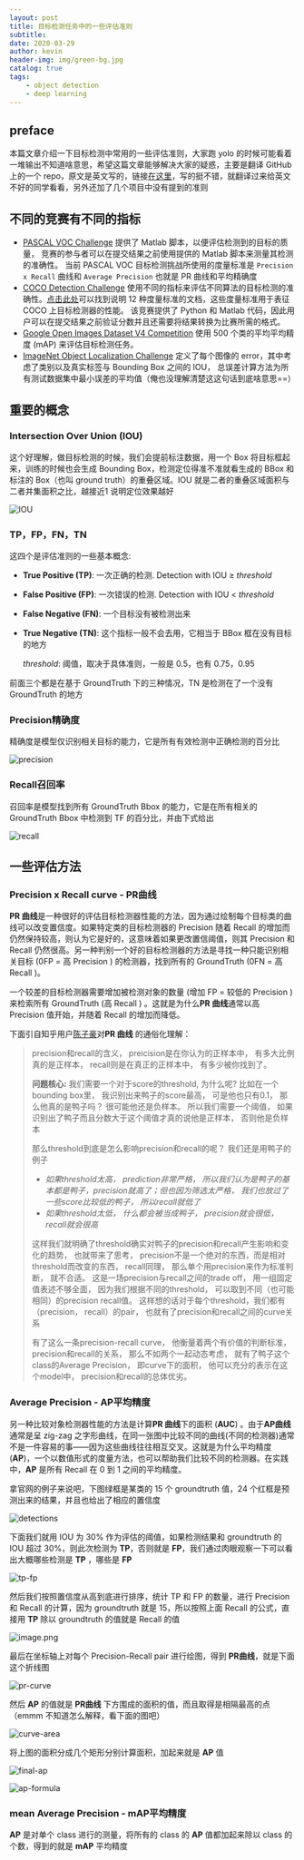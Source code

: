 ```yaml
---
layout: post
title: 目标检测任务中的一些评估准则
subtitle: 
date: 2020-03-29
author: kevin
header-img: img/green-bg.jpg
catalog: true
tags:
    - object detection
    - deep learning
---
```




## preface



本篇文章介绍一下目标检测中常用的一些评估准则，大家跑 yolo 的时候可能看着一堆输出不知道啥意思，希望这篇文章能够解决大家的疑惑，主要是翻译 GitHub 上的一个 repo，原文是英文写的，链接[在这里](https://github.com/rafaelpadilla/Object-Detection-Metrics)，写的挺不错，就翻译过来给英文不好的同学看看，另外还加了几个项目中没有提到的准则



## 不同的竞赛有不同的指标



* [PASCAL VOC Challenge](http://host.robots.ox.ac.uk/pascal/VOC/) 提供了 Matlab 脚本，以便评估检测到的目标的质量， 竞赛的参与者可以在提交结果之前使用提供的 Matlab 脚本来测量其检测的准确性。 当前 PASCAL VOC 目标检测挑战所使用的度量标准是 `Precision x Recall` 曲线和 `Average Precision` 也就是 PR 曲线和平均精确度
* [COCO Detection Challenge](https://competitions.codalab.org/competitions/5181) 使用不同的指标来评估不同算法的目标检测的准确性。[点击此处](http://cocodataset.org/#detection-eval)可以找到说明 12 种度量标准的文档，这些度量标准用于表征 COCO 上目标检测器的性能。 该竞赛提供了 Python 和 Matlab 代码，因此用户可以在提交结果之前验证分数并且还需要将结果转换为比赛所需的格式。
* [Google Open Images Dataset V4 Competition](https://storage.googleapis.com/openimages/web/challenge.html) 使用 500 个类的平均平均精度 (mAP) 来评估目标检测任务。
* [ImageNet Object Localization Challenge](https://www.kaggle.com/c/imagenet-object-detection-challenge) 定义了每个图像的 error，其中考虑了类别以及真实标签与 Bounding Box 之间的 IOU， 总误差计算方法为所有测试数据集中最小误差的平均值（俺也没理解清楚这这句话到底啥意思==）



## 重要的概念



### Intersection Over Union (IOU)



这个好理解，做目标检测的时候，我们会提前标注数据，用一个 Box 将目标框起来，训练的时候也会生成 Bounding Box，检测定位得准不准就看生成的 BBox 和标注的 Box（也叫 ground truth）的重叠区域。IOU 就是二者的重叠区域面积与二者并集面积之比，越接近1 说明定位效果越好

![IOU](https://i.loli.net/2020/03/30/GcC56EULfqD2Kus.png)



### TP，FP，FN，TN



这四个是评估准则的一些基本概念:

- **True Positive (TP)**: 一次正确的检测. Detection with IOU ≥ *threshold*

- **False Positive (FP)**: 一次错误的检测. Detection with IOU < *threshold*

- **False Negative (FN)**: 一个目标没有被检测出来

- **True Negative (TN)**: 这个指标一般不会去用，它相当于 BBox 框在没有目标的地方

  

  *threshold*: 阈值，取决于具体准则，一般是 0.5，也有 0.75，0.95



前面三个都是在基于 GroundTruth 下的三种情况，TN 是检测在了一个没有 GroundTruth 的地方



### Precision精确度



精确度是模型仅识别相关目标的能力，它是所有有效检测中正确检测的百分比



![precision](https://i.loli.net/2020/03/31/nuIrCfTZQzPcoX2.gif)

### Recall召回率



召回率是模型找到所有 GroundTruth Bbox 的能力，它是在所有相关的 GroundTruth Bbox 中检测到 TF 的百分比，并由下式给出



![recall](https://i.loli.net/2020/03/31/p6GxAyV9o7jIKgw.gif)



## 一些评估方法



### Precision x Recall curve - PR曲线



**PR 曲线**是一种很好的评估目标检测器性能的方法，因为通过绘制每个目标类的曲线可以改变置信度。如果特定类的目标检测器的 Precision 随着 Recall 的增加而仍然保持较高，则认为它是好的，这意味着如果更改置信阈值，则其 Precision 和 Recall 仍然很高。另一种判别一个好的目标检测器的方法是寻找一种只能识别相关目标 (0FP = 高 Precision ) 的检测器，找到所有的 GroundTruth (0FN = 高 Recall )。



一个较差的目标检测器需要增加被检测对象的数量 (增加 FP = 较低的 Precision ) 来检索所有 GroundTruth (高 Recall ) 。这就是为什么**PR 曲线**通常以高 Precision 值开始，并随着 Recall 的增加而降低。



下面引自知乎用户[陈子豪](https://www.zhihu.com/people/chen-zi-hao-50-20)对**PR 曲线** 的通俗化理解：

> precision和recall的含义， preicision是在你认为的正样本中， 有多大比例真的是正样本， recall则是在真正的正样本中， 有多少被你找到了。 
>
> **问题核心:** 我们需要一个对于score的threshold, 为什么呢? 比如在一个bounding box里， 我识别出来鸭子的score最高， 可是他也只有0.1， 那么他真的是鸭子吗？ 很可能他还是负样本。 所以我们需要一个阈值， 如果识别出了鸭子而且分数大于这个阈值才真的说他是正样本， 否则他是负样本
>
> 那么threshold到底是怎么影响precision和recall的呢？ 我们还是用鸭子的例子
>
> - *如果threshold太高， prediction非常严格， 所以我们认为是鸭子的基本都是鸭子，precision就高了；但也因为筛选太严格， 我们也放过了一些score比较低的鸭子， 所以recall就低了*
> - *如果threshold太低， 什么都会被当成鸭子， precision就会很低， recall就会很高*
>
> 这样我们就明确了threshold确实对鸭子的precision和recall产生影响和变化的趋势， 也就带来了思考， precision不是一个绝对的东西，而是相对threshold而改变的东西， recall同理， 那么单个用precision来作为标准判断， 就不合适。 这是一场precision与recall之间的trade off， 用一组固定值表述不够全面， 因为我们根据不同的threshold， 可以取到不同（也可能相同）的precision recall值。 这样想的话对于每个threshold，我们都有（precision， recall）的pair， 也就有了precision和recall之间的curve关系
>
> 有了这么一条precision-recall curve， 他衡量着两个有价值的判断标准， precision和recall的关系， 那么不如两个一起动态考虑， 就有了鸭子这个class的Average Precision， 即curve下的面积， 他可以充分的表示在这个model中， precision和recall的总体优劣。 



### Average Precision - AP平均精度



另一种比较对象检测器性能的方法是计算**PR 曲线**下的面积 (**AUC**) 。由于**AP曲线**通常是呈 zig-zag 之字形曲线，在同一张图中比较不同的曲线(不同的检测器)通常不是一件容易的事——因为这些曲线往往相互交叉。这就是为什么平均精度(**AP**)，一个以数值形式的度量方法，也可以帮助我们比较不同的检测器。在实践中，**AP** 是所有 Recall 在 0 到 1 之间的平均精度。



拿官网的例子来说吧，下图绿框是某类的 15 个 groundtruth 值，24 个红框是预测出来的结果，并且也给出了相应的置信度

![detections](https://i.loli.net/2020/04/09/79VQtSOGjnxC6mN.png)



下面我们就用 IOU 为 30% 作为评估的阈值，如果检测结果和 groundtruth 的 IOU 超过 30%，则此次检测为 **TP**，否则就是 **FP**，我们通过肉眼观察一下可以看出大概哪些检测是 **TP** ，哪些是 **FP**

![tp-fp](https://i.loli.net/2020/04/09/2ydUTgRvtlixu1H.png)



然后我们按照置信度从高到底进行排序，统计 TP 和 FP 的数量，进行 Precision 和 Recall 的计算，因为 groundtruth 就是 15，所以按照上面 Recall 的公式，直接用 **TP** 除以 groundtruth 的值就是 Recall 的值



![image.png](https://i.loli.net/2020/04/09/JuBWH4DiSsM7ngL.png)



最后在坐标轴上对每个 Precision-Recall pair 进行绘图，得到 **PR曲线**，就是下面这个折线图

![pr-curve](https://i.loli.net/2020/04/09/48JbL3S7MgFaWI5.png)



然后 **AP** 的值就是 **PR曲线** 下方围成的面积的值，而且取得是相隔最高的点（emmm 不知道怎么解释，看下面的图吧）



![curve-area](https://i.loli.net/2020/04/09/wvB4QfmYOa68SGH.png)



将上图的面积分成几个矩形分别计算面积，加起来就是 **AP** 值



![final-ap](https://i.loli.net/2020/04/09/vEuwgLod4j7DqeK.png)



![ap-formula](https://i.loli.net/2020/04/09/1iSpZBxW2F6C37l.png)



### mean Average Precision - mAP平均精度



**AP** 是对单个 class 进行的测量，将所有的 class 的 **AP** 值都加起来除以 class 的个数，得到的就是 **mAP** 平均精度